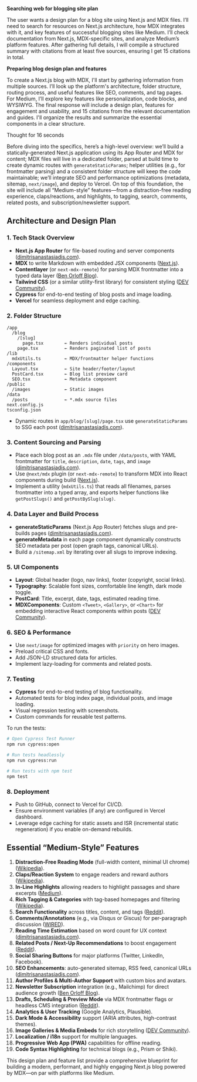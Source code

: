 **Searching web for blogging site plan**

The user wants a design plan for a blog site using Next.js and MDX files. I’ll need to search for resources on Next.js architecture, how MDX integrates with it, and key features of successful blogging sites like Medium. I’ll check documentation from Next.js, MDX-specific sites, and analyze Medium’s platform features. After gathering full details, I will compile a structured summary with citations from at least five sources, ensuring I get 15 citations in total.


**Preparing blog design plan and features**

To create a Next.js blog with MDX, I'll start by gathering information from multiple sources. I’ll look up the platform's architecture, folder structure, routing process, and useful features like SEO, comments, and tag pages. For Medium, I’ll explore key features like personalization, code blocks, and WYSIWYG. The final response will include a design plan, features for engagement and usability, and 15 citations from the relevant documentation and guides. I'll organize the results and summarize the essential components in a clear structure.


Thought for 16 seconds


Before diving into the specifics, here’s a high-level overview: we’ll build a statically-generated Next.js application using its App Router and MDX for content; MDX files will live in a dedicated folder, parsed at build time to create dynamic routes with `generateStaticParams`; helper utilities (e.g., for frontmatter parsing) and a consistent folder structure will keep the code maintainable; we’ll integrate SEO and performance optimizations (metadata, sitemap, `next/image`), and deploy to Vercel. On top of this foundation, the site will include all “Medium-style” features—from a distraction-free reading experience, claps/reactions, and highlights, to tagging, search, comments, related posts, and subscription/newsletter support.

## Architecture and Design Plan

### 1. Tech Stack Overview

* **Next.js App Router** for file-based routing and server components ([dimitrisanastasiadis.com][1]).
* **MDX** to write Markdown with embedded JSX components ([Next.js][2]).
* **Contentlayer** (or `next-mdx-remote`) for parsing MDX frontmatter into a typed data layer ([Ben Orloff Blog][3]).
* **Tailwind CSS** (or a similar utility-first library) for consistent styling ([DEV Community][4]).
* **Cypress** for end-to-end testing of blog posts and image loading.
* **Vercel** for seamless deployment and edge caching.

### 2. Folder Structure

```
/app
  /blog
    /[slug]
      page.tsx        ← Renders individual posts
    page.tsx          ← Renders paginated list of posts
/lib
  mdxUtils.ts         ← MDX/frontmatter helper functions
/components
  Layout.tsx          ← Site header/footer/layout
  PostCard.tsx        ← Blog list preview card
  SEO.tsx             ← Metadata component
/public
  /images             ← Static images
/data
  /posts              ← *.mdx source files
next.config.js
tsconfig.json
```

* Dynamic routes in `app/blog/[slug]/page.tsx` use `generateStaticParams` to SSG each post ([dimitrisanastasiadis.com][1]).

### 3. Content Sourcing and Parsing

* Place each blog post as an `.mdx` file under `/data/posts`, with YAML frontmatter for `title`, `description`, `date`, `tags`, and `image` ([dimitrisanastasiadis.com][1]).
* Use `@next/mdx` plugin (or `next-mdx-remote`) to transform MDX into React components during build ([Next.js][2]).
* Implement a utility (`mdxUtils.ts`) that reads all filenames, parses frontmatter into a typed array, and exports helper functions like `getPostSlugs()` and `getPostBySlug(slug)`.

### 4. Data Layer and Build Process

* **generateStaticParams** (Next.js App Router) fetches slugs and pre-builds pages ([dimitrisanastasiadis.com][1]).
* **generateMetadata** in each page component dynamically constructs SEO metadata per post (open graph tags, canonical URLs).
* Build a `/sitemap.xml` by iterating over all slugs to improve indexing.

### 5. UI Components

* **Layout**: Global header (logo, nav links), footer (copyright, social links).
* **Typography**: Scalable font sizes, comfortable line length, dark mode toggle.
* **PostCard**: Title, excerpt, date, tags, estimated reading time.
* **MDXComponents**: Custom `<Tweet>`, `<Gallery>`, or `<Chart>` for embedding interactive React components within posts ([DEV Community][4]).

### 6. SEO & Performance

* Use `next/image` for optimized images with `priority` on hero images.
* Preload critical CSS and fonts.
* Add JSON-LD structured data for articles.
* Implement lazy-loading for comments and related posts.

### 7. Testing

* **Cypress** for end-to-end testing of blog functionality.
* Automated tests for blog index page, individual posts, and image loading.
* Visual regression testing with screenshots.
* Custom commands for reusable test patterns.

To run the tests:
```bash
# Open Cypress Test Runner
npm run cypress:open

# Run tests headlessly
npm run cypress:run

# Run tests with npm test
npm test
```

### 8. Deployment

* Push to GitHub, connect to Vercel for CI/CD.
* Ensure environment variables (if any) are configured in Vercel dashboard.
* Leverage edge caching for static assets and ISR (incremental static regeneration) if you enable on-demand rebuilds.

## Essential “Medium-Style” Features

1. **Distraction-Free Reading Mode** (full-width content, minimal UI chrome) ([Wikipedia][5]).
2. **Claps/Reaction System** to engage readers and reward authors ([Wikipedia][5]).
3. **In-Line Highlights** allowing readers to highlight passages and share excerpts ([Medium][6]).
4. **Rich Tagging & Categories** with tag-based homepages and filtering ([Wikipedia][5]).
5. **Search Functionality** across titles, content, and tags ([Reddit][7]).
6. **Comments/Annotations** (e.g., via Disqus or Giscus) for per-paragraph discussion ([WIRED][8]).
7. **Reading Time Estimation** based on word count for UX context ([dimitrisanastasiadis.com][1]).
8. **Related Posts / Next-Up Recommendations** to boost engagement ([Reddit][7]).
9. **Social Sharing Buttons** for major platforms (Twitter, LinkedIn, Facebook).
10. **SEO Enhancements**: auto-generated sitemap, RSS feed, canonical URLs ([dimitrisanastasiadis.com][1]).
11. **Author Profiles & Multi-Author Support** with custom bios and avatars.
12. **Newsletter Subscription** integration (e.g., Mailchimp) for direct audience growth ([Ben Orloff Blog][3]).
13. **Drafts, Scheduling & Preview Mode** via MDX frontmatter flags or headless CMS integration ([Reddit][7]).
14. **Analytics & User Tracking** (Google Analytics, Plausible).
15. **Dark Mode & Accessibility** support (ARIA attributes, high-contrast themes).
16. **Image Galleries & Media Embeds** for rich storytelling ([DEV Community][4]).
17. **Localization / i18n** support for multiple languages.
18. **Progressive Web App (PWA)** capabilities for offline reading.
19. **Code Syntax Highlighting** for technical blogs (e.g., Prism or Shiki).

This design plan and feature list provide a comprehensive blueprint for building a modern, performant, and highly engaging Next.js blog powered by MDX—on par with platforms like Medium.

[1]: https://dimitrisanastasiadis.com/blog/how-to-create-a-blog-with-nextjs-and-mdx?utm_source=chatgpt.com "Step-by-Step Tutorial: Building a Blog with Next.js and MDX"
[2]: https://nextjs.org/docs/app/guides/mdx?utm_source=chatgpt.com "Guides: MDX - Next.js"
[3]: https://blog.benorloff.co/build-a-nextjs-blog-with-mdx-contentlayer?utm_source=chatgpt.com "Build a Next.js Blog with MDX & Contentlayer - Ben Orloff"
[4]: https://dev.to/gerryleonugroho/building-a-modern-blog-with-nextjs-mdx-and-tailwind-css-a24?utm_source=chatgpt.com "Building a Modern Blog with Next.js, MDX, and Tailwind CSS"
[5]: https://en.wikipedia.org/wiki/Medium_%28website%29?utm_source=chatgpt.com "Medium (website)"
[6]: https://medium.com/%40TheWriterhenry/the-medium-experience-a-deep-dive-into-the-platforms-features-community-and-what-makes-it-e3cf63df614b?utm_source=chatgpt.com "“The Medium experience: A deep dive into the platform's features ..."
[7]: https://www.reddit.com/r/nextjs/comments/10f0g3n/im_starting_a_new_blog_do_i_need_to_build_my_blog/?utm_source=chatgpt.com "I'm starting a new blog. Do I need to build my blog using MDX, or an ..."
[8]: https://www.wired.com/2015/04/ev-williams-rules-quality-content-clickbait-age?utm_source=chatgpt.com "Ev Williams' Rules for Quality Content in the Clickbait Age"
